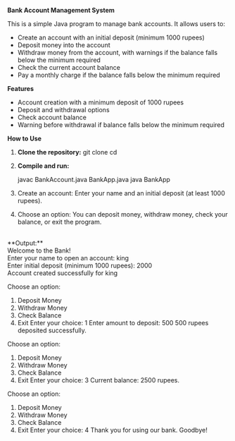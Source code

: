 **Bank Account Management System**

This is a simple Java program to manage bank accounts. It allows users to:

- Create an account with an initial deposit (minimum 1000 rupees)
- Deposit money into the account
- Withdraw money from the account, with warnings if the balance falls below the minimum required
- Check the current account balance
- Pay a monthly charge if the balance falls below the minimum required

**Features**

- Account creation with a minimum deposit of 1000 rupees
- Deposit and withdrawal options
- Check account balance
- Warning before withdrawal if balance falls below the minimum required

**How to Use**

1. **Clone the repository:**
   git clone <repository-url>
   cd <repository-folder>

2. **Compile and run:**

   javac BankAccount.java BankApp.java
   java BankApp

3. Create an account: Enter your name and an initial deposit (at least 1000 rupees).
4. Choose an option: You can deposit money, withdraw money, check your balance, or exit the program.
<br>
**Output:**<br>
Welcome to the Bank! <br>
Enter your name to open an account: king <br>
Enter initial deposit (minimum 1000 rupees): 2000 <br>
Account created successfully for king <br>

Choose an option:
1. Deposit Money
2. Withdraw Money
3. Check Balance
4. Exit
Enter your choice: 1
Enter amount to deposit: 500
500 rupees deposited successfully.

Choose an option:
1. Deposit Money
2. Withdraw Money
3. Check Balance
4. Exit
Enter your choice: 3
Current balance: 2500 rupees.

Choose an option:
1. Deposit Money
2. Withdraw Money
3. Check Balance
4. Exit
Enter your choice: 4
Thank you for using our bank. Goodbye!
